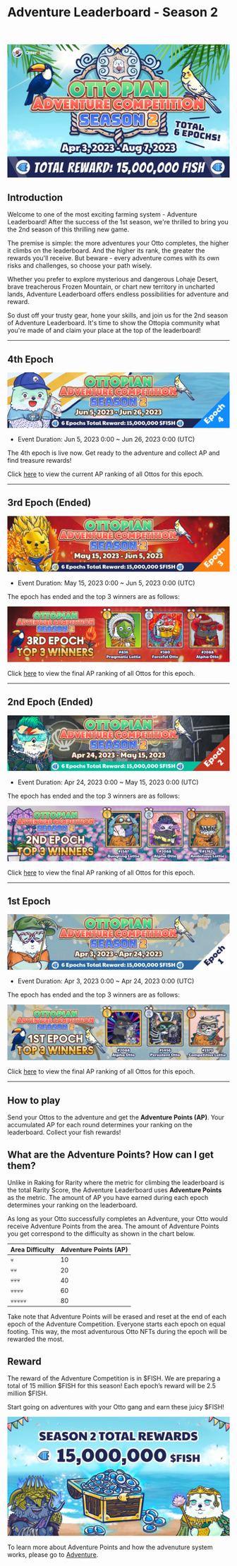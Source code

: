 # Adventure Leaderboard - Season 2

<header>
<meta property="og:title" content="Ottopia Whitepaper | Adventure Leaderboard - Season 2" />
<meta property="og:image" content="https://docs.ottopia.app/assets/images/2nd-al-ogimage-476870bd8d48862cd1fba8e7e00e92de.jpg" />
<meta property="og:description" content="Gather ‘round the stream, Otters! Season 2 of the Adventure Leaderboard is here, pack your bags and get ready to become the king of the adventure!" />
</header>

![Adventure Leaderboard - Season 2](img/2nd-al-ogimage.jpg)

## Introduction

Welcome to one of the most exciting farming system - Adventure Leaderboard! After the success of the 1st season, we're thrilled to bring you the 2nd season of this thrilling new game.

The premise is simple: the more adventures your Otto completes, the higher it climbs on the leaderboard. And the higher its rank, the greater the rewards you'll receive. But beware - every adventure comes with its own risks and challenges, so choose your path wisely.

Whether you prefer to explore mysterious and dangerous Lohaje Desert, brave treacherous Frozen Mountain, or chart new territory in uncharted lands, Adventure Leaderboard offers endless possibilities for adventure and reward.

So dust off your trusty gear, hone your skills, and join us for the 2nd season of Adventure Leaderboard. It's time to show the Ottopia community what you're made of and claim your place at the top of the leaderboard!

---

## 4th Epoch <a href="#4th-epoch" id="4th-epoch"></a>

![S2 4th Epoch](img/ap_s2_epoch4.jpg)

* Event Duration: Jun 5, 2023 0:00 ~ Jun 26, 2023 0:00 (UTC)

The 4th epoch is live now. Get ready to the adventure and collect AP and find treasure rewards!

Click [here](https://ottopia.app/leaderboard?adventure=1&epoch=20) to view the current AP ranking of all Ottos for this epoch.

---

## 3rd Epoch (Ended) <a href="#3rd-epoch" id="3rd-epoch"></a>

![S2 3rd Epoch](img/ap_s2_epoch3.jpg)

* Event Duration: May 15, 2023 0:00 ~ Jun 5, 2023 0:00 (UTC)

The epoch has ended and the top 3 winners are as follows:

![S2 3rd Epoch Winners](img/ap_s2_winner3.jpg)

Click [here](https://ottopia.app/leaderboard?adventure=1&epoch=19) to view the final AP ranking of all Ottos for this epoch.

---

## 2nd Epoch (Ended) <a href="#2nd-epoch" id="2nd-epoch"></a>

![S2 2nd Epoch](img/ap_s2_epoch2.jpg)

* Event Duration: Apr 24, 2023 0:00 ~ May 15, 2023 0:00 (UTC)

The epoch has ended and the top 3 winners are as follows:

![S2 2nd Epoch Winners](img/ap_s2_winner2.jpg)

Click [here](https://ottopia.app/leaderboard?adventure=1&epoch=18) to view the final AP ranking of all Ottos for this epoch.

---

## 1st Epoch <a href="#1st-epoch" id="1st-epoch"></a>

![S2 1st Epoch](img/ap_s2_epoch1.jpg)

* Event Duration: Apr 3, 2023 0:00 ~ Apr 24, 2023 0:00 (UTC)

The epoch has ended and the top 3 winners are as follows:

![S2 1st Epoch Winners](img/ap_s2_winner1.jpg)

Click [here](https://ottopia.app/leaderboard?adventure=1&epoch=17) to view the final AP ranking of all Ottos for this epoch.

---

## How to play

Send your Ottos to the adventure and get the **Adventure Points (AP)**. 
Your accumulated AP for each round determines your ranking on the leaderboard.
Collect your fish rewards!

## What are the Adventure Points? How can I get them?

Unlike in Raking for Rarity where the metric for climbing the leaderboard is the total Rarity Score, the Adventure Leaderboard uses **Adventure Points** as the metric. The amount of AP you have earned during each epoch determines your ranking on the leaderboard. 

As long as your Otto successfully completes an Adventure, your Otto would receive Adventure Points from the area. The amount of Adventure Points you get correspond to the difficulty as shown in the chart below. 

| Area Difficulty | Adventure Points (AP) |
| --------------- | --------------------- |
| 💀              | 10                    |
| 💀💀            | 20                    |
| 💀💀💀          | 40                    |
| 💀💀💀💀        | 60                    |
| 💀💀💀💀💀      | 80                    |

Take note that Adventure Points will be erased and reset at the end of each epoch of the Adventure Competition. Everyone starts each epoch on equal footing. This way, the most adventurous Otto NFTs during the epoch will be rewarded the most.

## Reward

The reward of the Adventure Competition is in $FISH. We are preparing a total of 15 million $FISH for this season! Each epoch’s reward will be 2.5 million $FISH.

Start going on adventures with your Otto gang and earn these juicy $FISH!

![Fish reward](./img/adventure_s2_rewards.jpg)


To learn more about Adventure Points and how the advenuture system works, please go to [Adventure](../gameplay/adventure#adventure-points-).